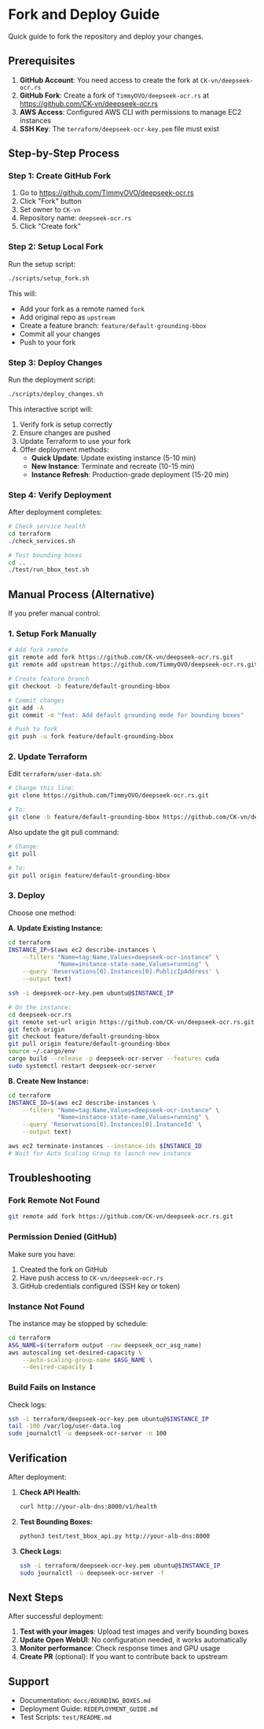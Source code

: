 # Fork and Deploy Guide

Quick guide to fork the repository and deploy your changes.

## Prerequisites

1. **GitHub Account**: You need access to create the fork at `CK-vn/deepseek-ocr.rs`
2. **GitHub Fork**: Create a fork of `TimmyOVO/deepseek-ocr.rs` at https://github.com/CK-vn/deepseek-ocr.rs
3. **AWS Access**: Configured AWS CLI with permissions to manage EC2 instances
4. **SSH Key**: The `terraform/deepseek-ocr-key.pem` file must exist

## Step-by-Step Process

### Step 1: Create GitHub Fork

1. Go to https://github.com/TimmyOVO/deepseek-ocr.rs
2. Click "Fork" button
3. Set owner to `CK-vn`
4. Repository name: `deepseek-ocr.rs`
5. Click "Create fork"

### Step 2: Setup Local Fork

Run the setup script:

```bash
./scripts/setup_fork.sh
```

This will:
- Add your fork as a remote named `fork`
- Add original repo as `upstream`
- Create a feature branch: `feature/default-grounding-bbox`
- Commit all your changes
- Push to your fork

### Step 3: Deploy Changes

Run the deployment script:

```bash
./scripts/deploy_changes.sh
```

This interactive script will:
1. Verify fork is setup correctly
2. Ensure changes are pushed
3. Update Terraform to use your fork
4. Offer deployment methods:
   - **Quick Update**: Update existing instance (5-10 min)
   - **New Instance**: Terminate and recreate (10-15 min)
   - **Instance Refresh**: Production-grade deployment (15-20 min)

### Step 4: Verify Deployment

After deployment completes:

```bash
# Check service health
cd terraform
./check_services.sh

# Test bounding boxes
cd ..
./test/run_bbox_test.sh
```

## Manual Process (Alternative)

If you prefer manual control:

### 1. Setup Fork Manually

```bash
# Add fork remote
git remote add fork https://github.com/CK-vn/deepseek-ocr.rs.git
git remote add upstream https://github.com/TimmyOVO/deepseek-ocr.rs.git

# Create feature branch
git checkout -b feature/default-grounding-bbox

# Commit changes
git add -A
git commit -m "feat: Add default grounding mode for bounding boxes"

# Push to fork
git push -u fork feature/default-grounding-bbox
```

### 2. Update Terraform

Edit `terraform/user-data.sh`:

```bash
# Change this line:
git clone https://github.com/TimmyOVO/deepseek-ocr.rs.git

# To:
git clone -b feature/default-grounding-bbox https://github.com/CK-vn/deepseek-ocr.rs.git
```

Also update the git pull command:

```bash
# Change:
git pull

# To:
git pull origin feature/default-grounding-bbox
```

### 3. Deploy

Choose one method:

**A. Update Existing Instance:**
```bash
cd terraform
INSTANCE_IP=$(aws ec2 describe-instances \
    --filters "Name=tag:Name,Values=deepseek-ocr-instance" \
              "Name=instance-state-name,Values=running" \
    --query 'Reservations[0].Instances[0].PublicIpAddress' \
    --output text)

ssh -i deepseek-ocr-key.pem ubuntu@$INSTANCE_IP

# On the instance:
cd deepseek-ocr.rs
git remote set-url origin https://github.com/CK-vn/deepseek-ocr.rs.git
git fetch origin
git checkout feature/default-grounding-bbox
git pull origin feature/default-grounding-bbox
source ~/.cargo/env
cargo build --release -p deepseek-ocr-server --features cuda
sudo systemctl restart deepseek-ocr-server
```

**B. Create New Instance:**
```bash
cd terraform
INSTANCE_ID=$(aws ec2 describe-instances \
    --filters "Name=tag:Name,Values=deepseek-ocr-instance" \
              "Name=instance-state-name,Values=running" \
    --query 'Reservations[0].Instances[0].InstanceId' \
    --output text)

aws ec2 terminate-instances --instance-ids $INSTANCE_ID
# Wait for Auto Scaling Group to launch new instance
```

## Troubleshooting

### Fork Remote Not Found

```bash
git remote add fork https://github.com/CK-vn/deepseek-ocr.rs.git
```

### Permission Denied (GitHub)

Make sure you have:
1. Created the fork on GitHub
2. Have push access to `CK-vn/deepseek-ocr.rs`
3. GitHub credentials configured (SSH key or token)

### Instance Not Found

The instance may be stopped by schedule:

```bash
cd terraform
ASG_NAME=$(terraform output -raw deepseek_ocr_asg_name)
aws autoscaling set-desired-capacity \
    --auto-scaling-group-name $ASG_NAME \
    --desired-capacity 1
```

### Build Fails on Instance

Check logs:
```bash
ssh -i terraform/deepseek-ocr-key.pem ubuntu@$INSTANCE_IP
tail -100 /var/log/user-data.log
sudo journalctl -u deepseek-ocr-server -n 100
```

## Verification

After deployment:

1. **Check API Health:**
   ```bash
   curl http://your-alb-dns:8000/v1/health
   ```

2. **Test Bounding Boxes:**
   ```bash
   python3 test/test_bbox_api.py http://your-alb-dns:8000
   ```

3. **Check Logs:**
   ```bash
   ssh -i terraform/deepseek-ocr-key.pem ubuntu@$INSTANCE_IP
   sudo journalctl -u deepseek-ocr-server -f
   ```

## Next Steps

After successful deployment:

1. **Test with your images**: Upload test images and verify bounding boxes
2. **Update Open WebUI**: No configuration needed, it works automatically
3. **Monitor performance**: Check response times and GPU usage
4. **Create PR** (optional): If you want to contribute back to upstream

## Support

- Documentation: `docs/BOUNDING_BOXES.md`
- Deployment Guide: `REDEPLOYMENT_GUIDE.md`
- Test Scripts: `test/README.md`
